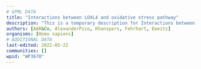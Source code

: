 ```yaml
---
# GPML DATA
title: "Interactions between LOXL4 and oxidative stress pathway"
description: "This is a temporary description for Interactions between LOXL4 and oxidative stress pathway"
authors: [AAR&Co, AlexanderPico, Khanspers, Fehrhart, Eweitz]
organisms: [Homo sapiens]
# ADDITIONAL DATA
last-edited: 2021-05-22
communities: []
wpid: "WP3670"
---
```

